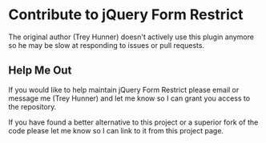 # Contribute to jQuery Form Restrict

The original author (Trey Hunner) doesn't actively use this plugin anymore so
he may be slow at responding to issues or pull requests.


## Help Me Out

If you would like to help maintain jQuery Form Restrict please email or message
me (Trey Hunner) and let me know so I can grant you access to the repository.

If you have found a better alternative to this project or a superior fork of
the code please let me know so I can link to it from this project page.
